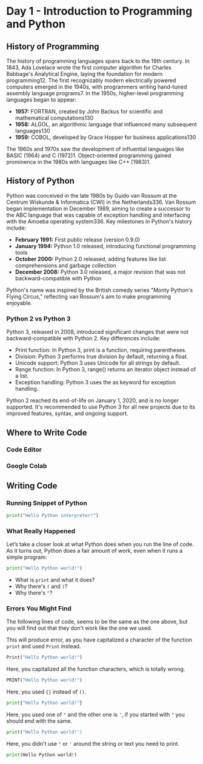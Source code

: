 # Day 1 - Introduction to Programming and Python


## History of Programming

The history of programming languages spans back to the 19th century. In 1843, Ada Lovelace wrote the first computer algorithm for Charles Babbage's Analytical Engine, laying the foundation for modern programming12. The first recognizably modern electrically powered computers emerged in the 1940s, with programmers writing hand-tuned assembly language programs7.
In the 1950s, higher-level programming languages began to appear:

* **1957:** FORTRAN, created by John Backus for scientific and mathematical computations130
* **1958:** ALGOL, an algorithmic language that influenced many subsequent languages130
* **1959:** COBOL, developed by Grace Hopper for business applications130

The 1960s and 1970s saw the development of influential languages like BASIC (1964) and C (1972)1. Object-oriented programming gained prominence in the 1980s with languages like C++ (1983)1.


## History of Python
Python was conceived in the late 1980s by Guido van Rossum at the Centrum Wiskunde & Informatica (CWI) in the Netherlands336. Van Rossum began implementation in December 1989, aiming to create a successor to the ABC language that was capable of exception handling and interfacing with the Amoeba operating system336.
Key milestones in Python's history include:
* **February 1991:** First public release (version 0.9.0)
* **January 1994:** Python 1.0 released, introducing functional programming tools
* **October 2000:** Python 2.0 released, adding features like list comprehensions and garbage collection
* **December 2008:** Python 3.0 released, a major revision that was not backward-compatible with Python

Python's name was inspired by the British comedy series "Monty Python's Flying Circus," reflecting van Rossum's aim to make programming enjoyable.


### Python 2 vs Python 3
Python 3, released in 2008, introduced significant changes that were not backward-compatible with Python 2. Key differences include:

* Print function: In Python 3, print is a function, requiring parentheses.
* Division: Python 3 performs true division by default, returning a float.
* Unicode support: Python 3 uses Unicode for all strings by default.
* Range function: In Python 3, range() returns an iterator object instead of a list.
* Exception handling: Python 3 uses the as keyword for exception handling.

Python 2 reached its end-of-life on January 1, 2020, and is no longer supported. It's recommended to use Python 3 for all new projects due to its improved features, syntax, and ongoing support.

## Where to Write Code

### Code Editor

### Google Colab


## Writing Code

### Running Snippet of Python

```python
print("Hello Python interpreter!") 
```

### What Really Happened

Let’s take a closer look at what Python does when you run the line of code.
As it turns out, Python does a fair amount of work, even when it runs a simple program:

```python
print("Hello Python world!")
```

* What is `print` and what it does?
* Why there's `(` and `)`?
* Why there's `"`?

### Errors You Might Find
The following lines of code, seems to be the same as the one above, but you will find out that they don't work like the one we used.

This will produce error, as you have capitalized a character of the function `print` and used `Print` instead.
```python
Print("Hello Python world!")
```

Here, you capitalized all the function characters, which is totally wrong.
```python
PRINT("Hello Python world!")
```

Here, you used `{}` instead of `()`.
```python
print{"Hello Python world!"}
```

Here, you used one of `"` and the other one is `'`, if you started with `"` you should end with the same.
```python
print("Hello Python world!')
```

Here, you didn't use `"` or `'` around the string or text you need to print.
```python
print(Hello Python world!)
```
